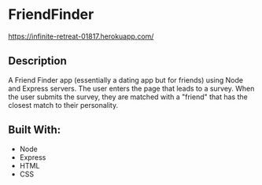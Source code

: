 # FriendFinder

https://infinite-retreat-01817.herokuapp.com/

## Description
A Friend Finder app (essentially a dating app but for friends) using Node and Express servers. The user enters the page that leads to a survey. When the user submits the survey, they are matched with a "friend" that has the closest match to their personality.

## Built With:
* Node
* Express
* HTML
* CSS
